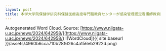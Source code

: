 ```yaml
---
layout: post
title: 本学大学院保健学研究科保健医療高度専門職教育センターが感染管理認定看護師教育課程第2期生の修了式を行いました
---
```

Autogenerated Word Cloud.
Source\: [https://www.niigata-u.ac.jp/news/2024/642958/](https://www.niigata-u.ac.jp/news/2024/642958/)
![WordCloud]({{ site.baseurl }}/assets/4960b6cca710b28f626c4a156eb2922d.png)